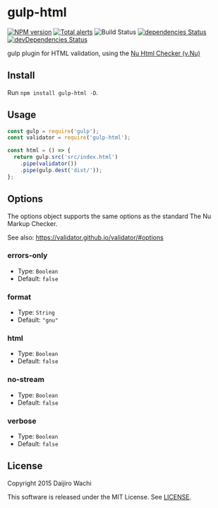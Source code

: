 # gulp-html

[![NPM version](https://img.shields.io/npm/v/gulp-html.svg)](https://www.npmjs.com/package/gulp-html)
[![Total alerts](https://img.shields.io/lgtm/alerts/g/validator/gulp-html.svg?logo=lgtm&logoWidth=18)](https://lgtm.com/projects/g/validator/gulp-html/alerts/)
![Build Status](https://action-badges.now.sh/validator/gulp-html)
[![dependencies Status](https://img.shields.io/david/validator/gulp-html.svg)](https://david-dm.org/validator/gulp-html)
[![devDependencies Status](https://img.shields.io/david/dev/validator/gulp-html.svg)](https://david-dm.org/validator/gulp-html?type=dev)

gulp plugin for HTML validation, using the [Nu Html Checker (v.Nu)](https://validator.github.io/)

## Install

Run `npm install gulp-html -D`.

## Usage

```js
const gulp = require('gulp');
const validator = require('gulp-html');

const html = () => {
  return gulp.src('src/index.html')
    .pipe(validator())
    .pipe(gulp.dest('dist/'));
};
```

## Options

The options object supports the same options as the standard The Nu Markup Checker.

See also: <https://validator.github.io/validator/#options>

### errors-only

* Type: `Boolean`
* Default: `false`

### format

* Type: `String`
* Default: `"gnu"`

### html

* Type: `Boolean`
* Default: `false`

### no-stream

* Type: `Boolean`
* Default: `false`

### verbose

* Type: `Boolean`
* Default: `false`

## License

Copyright 2015 Daijiro Wachi

This software is released under the MIT License. See [LICENSE](/LICENSE).
